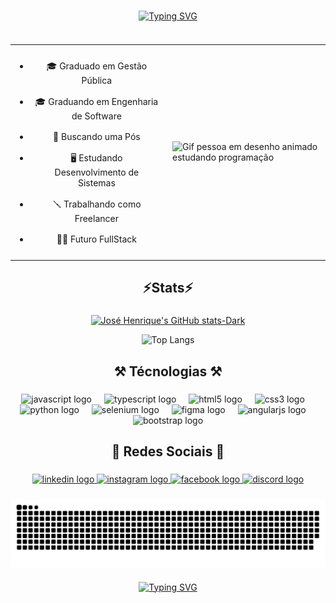 ###

<div align="center">
  <a href="https://git.io/typing-svg"><img src="https://readme-typing-svg.demolab.com?font=Fira+Code&weight=700&size=32&pause=1000&center=true&width=800&lines=Ol%C3%A1+%F0%9F%91%8B!+Eu+sou+Jos%C3%A9+Alves..;Seja+muito+bem+vindo+%F0%9F%91%8B.+Ao+meu+perfil..;Ultimamente+atuando+como..;%F0%9F%96%A5%EF%B8%8F+Desenvolvedor+front-end." alt="Typing SVG" /></a>
</div>

###


<div style="display: flex; justify-content: center;">

  

  <div style="flex: 1;">
    
  </div>
</div>

<table>
  <tr>
    <td width="50%" style="text-align: center">
      <ul>
        <li style="padding: 8px;">🎓 Graduado em Gestão Pública
        <li style="padding: 8px;">🎓 Graduando em Engenharia de Software
        <li style="padding: 8px;">💭 Buscando uma Pós
        <li style="padding: 8px;">🖥️ Estudando Desenvolvimento de Sistemas
        <li style="padding: 8px;">🪛 Trabalhando como Freelancer
        <li style="padding: 8px;">👨‍💻 Futuro FullStack
      </ul>
    </td>
    <td><img width="100%" src="https://media1.giphy.com/media/v1.Y2lkPTc5MGI3NjExMnB0bHp4OXQ2M2cwcjB3NDZjYzJkdndhbG40OXQ4bHN2bnhjNmlqbCZlcD12MV9pbnRlcm5hbF9naWZfYnlfaWQmY3Q9Zw/bGgsc5mWoryfgKBx1u/giphy.gif" alt="Gif pessoa em desenho animado estudando programação"/></td>
  </tr>
</table>

###

<h2 align="center">⚡Stats⚡</h2>

###


      
  
<div align="center">

    
  [![José Henrique's GitHub stats-Dark](https://github-readme-stats.vercel.app/api?username=JoseAlvesdev&show_icons=true&bg_color=00000000)](https://github.com/anuraghazra/github-readme-stats#gh-dark-mode-only)

    
  ![Top Langs](https://github-readme-stats.vercel.app/api/top-langs/?username=JoseAlvesdev&layout=compact&bg_color=00000000)
  

</div>

###

<h2 align="center">⚒️ Técnologias ⚒️</h2>

###

<div align="center">
  <img src="https://skillicons.dev/icons?i=js" height="48" alt="javascript logo"  />
  <img width="12" />
  <img src="https://skillicons.dev/icons?i=ts" height="48" alt="typescript logo"  />
  <img width="12" />
  <img src="https://skillicons.dev/icons?i=html" height="48" alt="html5 logo"  />
  <img width="12" />
  <img src="https://skillicons.dev/icons?i=css" height="48" alt="css3 logo"  />
  <img width="12" />
  <img src="https://skillicons.dev/icons?i=py" height="48" alt="python logo"  />
  <img width="12" />
  <img src="https://skillicons.dev/icons?i=selenium" height="48" alt="selenium logo"  />
  <img width="12" />
  <img src="https://skillicons.dev/icons?i=figma" height="48" alt="figma logo"  />
  <img width="12" />
  <img src="https://skillicons.dev/icons?i=angular" height="48" alt="angularjs logo"  />
  <img width="12" />
  <img src="https://skillicons.dev/icons?i=bootstrap" height="48" alt="bootstrap logo"  />
</div>

###

<h2 align="center">🍒 Redes Sociais 🍒</h2>

###

<div align="center">
  <a href="https://www.linkedin.com/in/josé-alves-9b6134205" target="_blank">
    <img src="https://raw.githubusercontent.com/maurodesouza/profile-readme-generator/master/src/assets/icons/social/linkedin/default.svg" width="52" height="40" alt="linkedin logo"  />
  </a>
  <a href="https://www.instagram.com/_henrjos/" target="_blank">
    <img src="https://raw.githubusercontent.com/maurodesouza/profile-readme-generator/master/src/assets/icons/social/instagram/default.svg" width="52" height="40" alt="instagram logo"  />
  </a>
  <a href="https://www.facebook.com/profile.php?id=100011302962408" target="_blank">
    <img src="https://raw.githubusercontent.com/maurodesouza/profile-readme-generator/master/src/assets/icons/social/facebook/default.svg" width="52" height="40" alt="facebook logo"  />
  </a>
  <a href="https://discord.com/invite/Tyc5Mf4xgw" target="_blank">
    <img src="https://raw.githubusercontent.com/maurodesouza/profile-readme-generator/master/src/assets/icons/social/discord/default.svg" width="52" height="40" alt="discord logo"  />
  </a>
</div>

###

<picture align="center">
  <source media="(prefers-color-scheme: dark)" srcset="https://raw.githubusercontent.com/JoseAlvesdev/JoseAlvesdev/output/github-contribution-grid-snake-dark.svg">
  <source media="(prefers-color-scheme: light)" srcset="https://raw.githubusercontent.com/JoseAlvesdev/JoseAlvesdev/output/github-contribution-grid-snake-dark.svg">
  <img align="center" alt="github contribution grid snake animation" src="https://raw.githubusercontent.com/JoseAlvesdev/JoseAlvesdev/output/github-contribution-grid-snake.svg">
</picture>

###

<div align="center">
  <a href="https://git.io/typing-svg"><img src="https://readme-typing-svg.demolab.com?font=Fira+Code&weight=700&size=32&pause=1000&center=true&width=600&lines=%F0%9F%91%8B+Obrigado+pela+aten%C3%A7%C3%A3o!" alt="Typing SVG" /></a>
<div>

###
